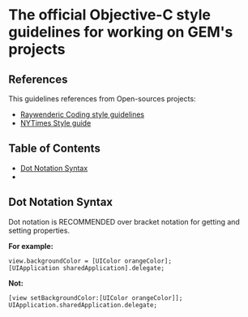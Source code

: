# The official Objective-C style guidelines for working on GEM's projects

## References
This guidelines references from Open-sources projects:
* [Raywenderic Coding style guidelines](https://github.com/raywenderlich/objective-c-style-guide)
* [NYTimes Style guide](https://github.com/NYTimes/objective-c-style-guide)
  
## Table of Contents
* [Dot Notation Syntax](#dot-notation-syntax)
* 

## Dot Notation Syntax

Dot notation is RECOMMENDED over bracket notation for getting and setting properties.

**For example:**
```objc
view.backgroundColor = [UIColor orangeColor];
[UIApplication sharedApplication].delegate;
```

**Not:**
```objc
[view setBackgroundColor:[UIColor orangeColor]];
UIApplication.sharedApplication.delegate;
```


